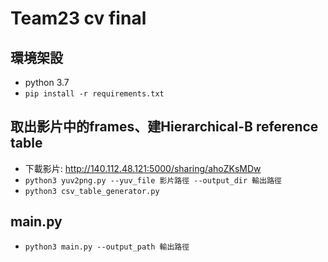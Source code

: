 # Team23 cv final
## 環境架設
* python 3.7
* ```pip install -r requirements.txt```

## 取出影片中的frames、建Hierarchical-B reference table
* 下載影片: http://140.112.48.121:5000/sharing/ahoZKsMDw
* ```python3 yuv2png.py --yuv_file 影片路徑 --output_dir 輸出路徑```
* ```python3 csv_table_generator.py```

## main.py

* ```python3 main.py --output_path 輸出路徑```
